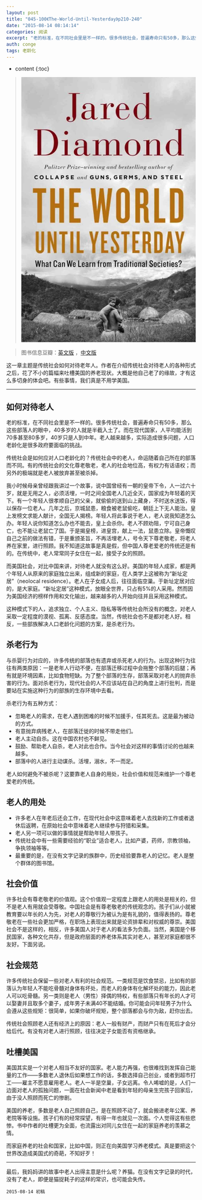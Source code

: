 ```yaml
---
layout: post
title: "045-100《The-World-Until-Yesterday》p210-240"
date: "2015-08-14 08:14:14"
categories: 阅读
excerpt: "老的标准，在不同社会里是不一样的。很多传统社会，普遍寿命只有50多，那么这些部落人的眼中，40多岁的人就是半截入土了。而在现代国家，人平均能活到70多甚至80多岁，40岁只是人到中年。老人越来越多，实际造成很多问题，人口老龄化是很多政府要面临的挑战..."
auth: conge
tags: 老龄化
---
```

* content
{:toc}

> ![the-world-until-yesterday-cover](/assets/images/阅读/118382-16b95d8066e4737a.jpg)

> 图书信息豆瓣：[英文版](http://book.douban.com/subject/10955437/) ，[中文版](http://book.douban.com/subject/25908573/)

这一章主题是传统社会如何对待老年人。作者在介绍传统社会对待老人的各种形式之后，花了不小的篇幅来吐槽美国的养老现状。大概是他自己老了的缘故，才有这么多切身的体会吧。有些事情，我们真是不用学美国。

----

## 如何对待老人

老的标准，在不同社会里是不一样的。很多传统社会，普遍寿命只有50多，那么这些部落人的眼中，40多岁的人就是半截入土了。而在现代国家，人平均能活到70多甚至80多岁，40岁只是人到中年。老人越来越多，实际造成很多问题，人口老龄化是很多政府要面临的挑战。

传统社会是如何应对人口老龄化的？传统社会中的老人，命运随着自己所在的部落而不同。有的传统社会的文化尊老敬老，老人的社会地位高，有权力有话语权；而另外的极端就是老人被放弃甚至被杀掉。

我小时候母亲曾经跟我讲过一个故事，说中国曾经有一朝的皇帝下令，人一过六十岁，就是无用之人，必须活埋，一时之间全国老人几近全灭，国家成为年轻着的天下。有一个年轻人很孝顺自己的父亲，就偷偷的送到山上藏身，不时送水送饭，得以保存一位老人。几年之后，京城鼠患，粮食被老鼠偷吃，朝廷上下无人能治。皇上发榜文求能人献计，全国无人揭榜。年轻人将此事说于老人，老人说我知道怎么办。年轻人说你知道怎么办也不能去，皇上会杀你。老人不顾劝阻，宁可自己身亡，也不能让老鼠亡了国。于是揭皇榜，进皇宫，献上一法，鼠患立除。皇帝慨叹自己之前的做法有错，于是重颁圣旨，不再活埋老人，号令天下尊老敬老，将老人养在家里，进行照顾。我不知道这故事是真是假，但中国人尊老爱老的传统还是有的。在传统中，老人常常同子女住在一起，接受子女的照顾。

而美国社会，对比中国来讲，对待老人就没有这么好。美国的年轻人成家，都是两个年轻人从原来的家庭独立出来，组成新的家庭，在人类学上这被称为“新址定居”（neolocal residence）。老人在子女成人后，往往面临空巢。于新址定居对应的，是大家庭。“新址定居”这种模式，放眼全世界，只占有5%的人采用。然而因为美国经济的榜样作用和文化输出，越来越多的人开始向往并且采用这种模式。

这种模式下的人，追求独立、个人主义、隐私等等传统社会所没有的概念，对老人采取一定程度的漠视、孤离、反感态度。当然，传统社会也不是都对老人好。相反，一些部族解决人口老龄化问题的方案，是杀老行为。

## 杀老行为

与杀婴行为对应的，许多传统的部落也有遗弃或杀死老人的行为。出现这种行为往往有两类原因：一是老年人行动不便，在部落迁移过程中会拖整个部落的后腿；再有就是环境因素，比如食物短缺。为了整个部落的生存，部落采取对老人的抛弃杀害的行为。面对杀老行为，现代社会的人不应该站在自己的角度上进行批判，而是要站在实施这种行为的部族的生存环境中去看。

杀老行为有五种方式：

* 忽略老人的需求，在老人遇到困难的时候不加援手，任其死去。这是最为被动的方式。
* 有意抛弃病残老人，在部落迁徙的时候不带走他们。
* 老人主动自杀。这在中国农村也不鲜见。
* 鼓励、帮助老人自杀，老人对此也合作。当今社会对这样的事情讨论的也越来越多。
* 部落中的人进行主动谋杀。活埋，溺水，不一而足。

老人如何避免不被杀呢？这要靠老人自身的用处，社会价值和规范来维护一个尊老爱老的传统。

## 老人的用处

* 许多老人在年老后还会工作，在现代社会中这意味着老人去找新的工作或者退休后返聘，在原始社会中意味着老人继续参与狩猎和采集。
* 老人另一项可以做的事情就是帮助年轻人带孩子。
* 传统社会中有一些需要经验的“职业”适合老人，比如产婆，药师，宗教领袖，争执领袖等等。
* 最重要的是，在没有文字记录的族群中，历史经验要靠老人的记忆。老人是整个群体的图书馆。

## 社会价值

许多社会有尊老敬老的价值观。这个价值观一定程度上跟老人的用处是相关的，但不是老人有用就会受尊敬。中国社会是有尊老敬老的传统观念的。孩子们从小就被教育要以年长的人为先，对老人的尊敬行为被认为是有礼貌的，值得表扬的。尊老敬老在一些社会更加严格，在职场上表现出来就是论资排辈和对权威的尊崇。美国社会不是这样的，相反，许多美国人对于老人的看法多为负面。当然，美国是个移民国家，各种文化共存，但是政府层面的养老体系其实对老人，甚至对家庭都很不友好。下面另说。

## 社会规范

许多传统社会保留一些对老人有利的社会规范。一类规范是饮食禁忌，比如有的部落认为年轻人不能吃骨髓对身体有坏处，而老人的身体有化解坏处的能力，因此老人可以吃骨髓。另一类则是老人（男性）择偶的特权，有些部落只有年长的人才可以娶妻并且取多个妻子，成年男子未满40不能结婚。你可能会问年轻男子为什么会遵从这些规矩：很简单，如果你破坏规矩，整个部落都会与你为敌，赶你出去。

传统社会照顾老人还有经济上的原因：老人一般有财产，而财产只有在死后才会分给后代。有没有对老人进行照顾，往往决定子女能否有资格继承。

## 吐槽美国

美国其实是一个对老人相当不友好的国家。老人能力再强，也很难找到发挥自己能量的工作——多数老人退休后如果想工作的话，多数选择自己创业，或者到超市打工——雇主不愿意雇用老人。老人一半是空巢，子女远离。令人唏嘘的是，人们一边面对老人的孤独问题，一面在社会新闻中老是看到年轻的母亲生完孩子回家后，由于没人照顾而死亡的惨剧。

美国的养老，多数是老人自己照顾自己，是在照顾不动了，就会搬进老年公寓、养老院等等设施。孩子们有的经常探望，有得一年也就见一次面。个人觉得这有些悲惨。书中作者的吐槽更为全面，也流露出对同儿女住在一起的家庭养老的羡慕之情。

而家庭养老的社会和国家，比如中国，则正在向美国学习养老模式。真是要把这个世界改造成美国式的奇葩，不知好歹！

----

最后，我妈妈讲的故事中老人出得主意是什么呢？养猫。在没有文字记录的时代，没有了老人，即便是猫捉耗子的这样的常识，也可能会失传。

```
2015-08-14 初稿
```

